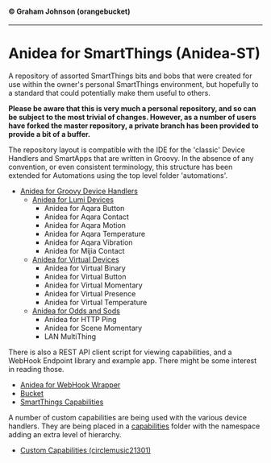 #### &copy; Graham Johnson (orangebucket)
---

# Anidea for SmartThings (Anidea-ST)

A repository of assorted SmartThings bits and bobs that were created for use within the owner's personal SmartThings environment, but hopefully to a standard that could potentially make them useful to others.

**Please be aware that this is very much a personal repository, and so can be subject to the most trivial of changes. However, as a number of users have forked the master repository, a private branch has been provided to provide a bit of a buffer.**

The repository layout is compatible with the IDE for the 'classic' Device Handlers and SmartApps that are written in Groovy. In the absence of any convention, or even consistent terminology, this structure has been extended for Automations using the top level folder 'automations'.
 
- [Anidea for Groovy Device Handlers](devicetypes/orangebucket/README.md)
  - [Anidea for Lumi Devices](devicetypes/orangebucket/README.md#anidea-for-lumi-devices)
    - Anidea for Aqara Button
    - Anidea for Aqara Contact
    - Anidea for Aqara Motion
    - Anidea for Aqara Temperature
    - Anidea for Aqara Vibration
    - Anidea for Mijia Contact
  - [Anidea for Virtual Devices](devicetypes/orangebucket/README.md#anidea-for-virtual-devices)
    - Anidea for Virtual Binary
    - Anidea for Virtual Button
    - Anidea for Virtual Momentary
    - Anidea for Virtual Presence
    - Anidea for Virtual Temperature
  - [Anidea for Odds and Sods](devicetypes/orangebucket/README.md#anidea-for-odds-and-sods)
    - Anidea for HTTP Ping
    - Anidea for Scene Momentary
    - LAN MultiThing

There is also a REST API client script for viewing capabilities, and a WebHook Endpoint library and example app. There might be some interest in reading those.

- [Anidea for WebHook Wrapper](automations/orangebucket/anidea-for-webhook-wrapper/)
- [Bucket](automations/orangebucket/bucket/)
- [SmartThings Capabilities](automations/orangebucket/smartthings-capabilities/)

A number of custom capabilities are being used with the various device handlers. They are being placed in a [capabilities](capabilities) folder with the namespace adding an extra level of hierarchy.

- [Custom Capabilities (circlemusic21301)](capabilities/circlemusic21301/)
